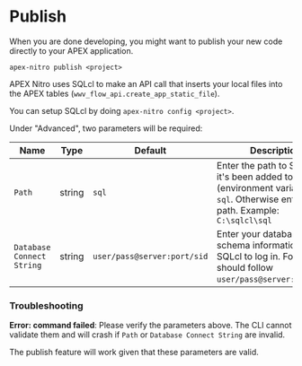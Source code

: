 # Publish
When you are done developing, you might want to publish your new code directly to your APEX application.

```
apex-nitro publish <project>
```

APEX Nitro uses SQLcl to make an API call that inserts your local files into the APEX tables (`wwv_flow_api.create_app_static_file`).

You can setup SQLcl by doing `apex-nitro config <project>`.

Under "Advanced", two parameters will be required:

Name | Type | Default | Description
--- | --- | --- | ---
`Path` | string | `sql` | Enter the path to SQLcl. If it's been added to PATH (environment variable), it is `sql`. Otherwise enter a full path. Example: `C:\sqlcl\sql`
`Database Connect String` | string | `user/pass@server:port/sid` | Enter your database schema information for SQLcl to log in. Format should follow `user/pass@server:port/sid`.

### Troubleshooting

**Error: command failed**: Please verify the parameters above. The CLI cannot validate them and will crash if `Path` or `Database Connect String` are invalid.

The publish feature will work given that these parameters are valid.
